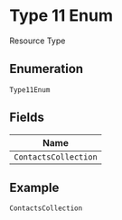 
# Type 11 Enum

Resource Type

## Enumeration

`Type11Enum`

## Fields

| Name |
|  --- |
| `ContactsCollection` |

## Example

```
ContactsCollection
```

